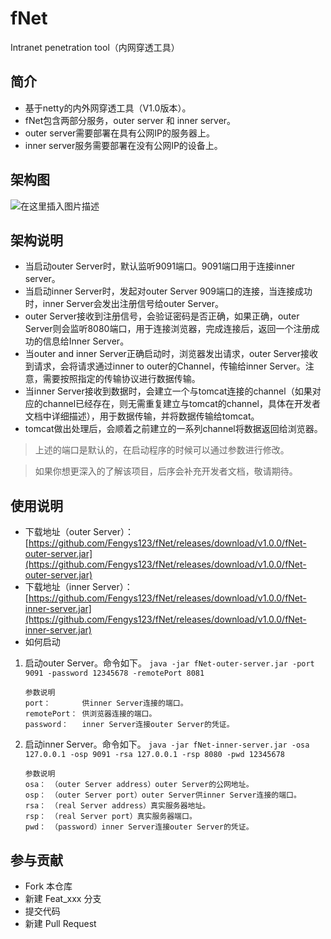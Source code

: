 # fNet
Intranet penetration tool（内网穿透工具）

## 简介
- 基于netty的内外网穿透工具（V1.0版本）。
- fNet包含两部分服务，outer server 和 inner server。
- outer server需要部署在具有公网IP的服务器上。
- inner server服务需要部署在没有公网IP的设备上。

## 架构图
![在这里插入图片描述](https://img-blog.csdnimg.cn/20200718135231301.png?x-oss-process=image/watermark,type_ZmFuZ3poZW5naGVpdGk,shadow_10,text_aHR0cHM6Ly9ibG9nLmNzZG4ubmV0L3FxXzM4MjU1Nzcy,size_16,color_FFFFFF,t_70)

## 架构说明
- 当启动outer Server时，默认监听9091端口。9091端口用于连接inner server。
- 当启动inner Server时，发起对outer Server 909端口的连接，当连接成功时，inner Server会发出注册信号给outer Server。
- outer Server接收到注册信号，会验证密码是否正确，如果正确，outer Server则会监听8080端口，用于连接浏览器，完成连接后，返回一个注册成功的信息给Inner Server。
- 当outer and inner Server正确启动时，浏览器发出请求，outer Server接收到请求，会将请求通过inner to outer的Channel，传输给inner Server。注意，需要按照指定的传输协议进行数据传输。
- 当inner Server接收到数据时，会建立一个与tomcat连接的channel（如果对应的channel已经存在，则无需重复建立与tomcat的channel，具体在开发者文档中详细描述），用于数据传输，并将数据传输给tomcat。
- tomcat做出处理后，会顺着之前建立的一系列channel将数据返回给浏览器。
>上述的端口是默认的，在启动程序的时候可以通过参数进行修改。

> 如果你想更深入的了解该项目，后序会补充开发者文档，敬请期待。

 
## 使用说明
- 下载地址（outer Server）：[https://github.com/Fengys123/fNet/releases/download/v1.0.0/fNet-outer-server.jar](https://github.com/Fengys123/fNet/releases/download/v1.0.0/fNet-outer-server.jar)
- 下载地址（inner Server）：[https://github.com/Fengys123/fNet/releases/download/v1.0.0/fNet-inner-server.jar](https://github.com/Fengys123/fNet/releases/download/v1.0.0/fNet-inner-server.jar)
- 如何启动
 1. 启动outer Server。命令如下。
		`java -jar fNet-outer-server.jar -port 9091 -password 12345678 -remotePort 8081`
		
		参数说明
		port：       供inner Server连接的端口。
		remotePort： 供浏览器连接的端口。
		password：   inner Server连接outer Server的凭证。
 3.  启动inner Server。命令如下。
        `java -jar fNet-inner-server.jar -osa 127.0.0.1 -osp 9091 -rsa 127.0.0.1 -rsp 8080 -pwd 12345678`
        
         参数说明
         osa： （outer Server address）outer Server的公网地址。
         osp： （outer Server port）outer Server供inner Server连接的端口。
         rsa： （real Server address）真实服务器地址。
         rsp： （real Server port）真实服务器端口。
         pwd： （password）inner Server连接outer Server的凭证。
## 参与贡献
 - Fork 本仓库
 - 新建 Feat_xxx 分支
 - 提交代码
 - 新建 Pull Request
